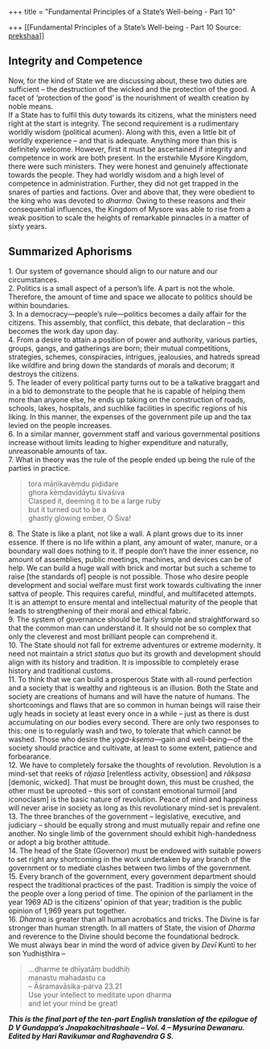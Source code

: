 +++
title = "Fundamental Principles of a State’s Well-being - Part 10"

+++
[[Fundamental Principles of a State’s Well-being - Part 10	Source: [prekshaa](https://www.prekshaa.in/fundamental-principles-of-a-states-well-being-part-10)]]







## Integrity and Competence

Now, for the kind of State we are discussing about, these two duties are sufficient – the destruction of the wicked and the protection of the good. A facet of ‘protection of the good’ is the nourishment of wealth creation by noble means.  
If a State has to fulfil this duty towards its citizens, what the ministers need right at the start is integrity. The second requirement is a rudimentary worldly wisdom (political acumen). Along with this, even a little bit of worldly experience – and that is adequate. Anything more than this is definitely welcome. However, first it must be ascertained if integrity and competence in work are both present. In the erstwhile Mysore Kingdom, there were such ministers. They were honest and genuinely affectionate towards the people. They had worldly wisdom and a high level of competence in administration. Further, they did not get trapped in the snares of parties and factions. Over and above that, they were obedient to the king who was devoted to *dharma*. Owing to these reasons and their consequential influences, the Kingdom of Mysore was able to rise from a weak position to scale the heights of remarkable pinnacles in a matter of sixty years.

## Summarized Aphorisms

1\. Our system of governance should align to our nature and our circumstances.  
2. Politics is a small aspect of a person’s life. A part is not the whole. Therefore, the amount of time and space we allocate to politics should be within boundaries.  
3. In a democracy—people’s rule—politics becomes a daily affair for the citizens. This assembly, that conflict, this debate, that declaration – this becomes the work day upon day.  
4. From a desire to attain a position of power and authority, various parties, groups, gangs, and gatherings are born; their mutual competitions, strategies, schemes, conspiracies, intrigues, jealousies, and hatreds spread like wildfire and bring down the standards of morals and decorum; it destroys the citizens.  
5. The leader of every political party turns out to be a talkative braggart and in a bid to demonstrate to the people that he is capable of helping them more than anyone else, he ends up taking on the construction of roads, schools, lakes, hospitals, and suchlike facilities in specific regions of his liking. In this manner, the expenses of the government pile up and the tax levied on the people increases.  
6. In a similar manner, government staff and various governmental positions increase without limits leading to higher expenditure and naturally, unreasonable amounts of tax.  
7. What in theory was the rule of the people ended up being the rule of the parties in practice.

> tora māṇikavèṃdu piḍidare  
> ghora kèṃḍavidāytu śivaśiva   
> Clasped it, deeming it to be a large ruby  
> but it turned out to be a  
> ghastly glowing ember, O Śiva!

8\. The State is like a plant, not like a wall. A plant grows due to its inner essence. If there is no life within a plant, any amount of water, manure, or a boundary wall does nothing to it. If people don’t have the inner essence, no amount of assemblies, public meetings, machines, and devices can be of help. We can build a huge wall with brick and mortar but such a scheme to raise \[the standards of\] people is not possible. Those who desire people development and social welfare must first work towards cultivating the inner sattva of people. This requires careful, mindful, and multifaceted attempts. It is an attempt to ensure mental and intellectual maturity of the people that leads to strengthening of their moral and ethical fabric.  
9. The system of governance should be fairly simple and straightforward so that the common man can understand it. It should not be so complex that only the cleverest and most brilliant people can comprehend it.  
10. The State should not fall for extreme adventures or extreme modernity. It need not maintain a strict *status quo* but its growth and development should align with its history and tradition. It is impossible to completely erase history and traditional customs.  
11. To think that we can build a prosperous State with all-round perfection and a society that is wealthy and righteous is an illusion. Both the State and society are creations of humans and will have the nature of humans. The shortcomings and flaws that are so common in human beings will raise their ugly heads in society at least every once in a while – just as there is dust accumulating on our bodies every second. There are only two responses to this: one is to regularly wash and two, to tolerate that which cannot be washed. Those who desire the *yoga-kṣema*—gain and well-being—of the society should practice and cultivate, at least to some extent, patience and forbearance.  
12. We have to completely forsake the thoughts of revolution. Revolution is a mind-set that reeks of *rājasa* \[relentless activity, obsession\] and *rākṣasa* \[demonic, wicked\]. That must be brought down, this must be crushed, the other must be uprooted – this sort of constant emotional turmoil \[and iconoclasm\] is the basic nature of revolution. Peace of mind and happiness will never arise in society as long as this revolutionary mind-set is prevalent.  
13. The three branches of the government – legislative, executive, and judiciary – should be equally strong and must mutually repair and refine one another. No single limb of the government should exhibit high-handedness or adopt a big brother attitude.  
14. The head of the State (Governor) must be endowed with suitable powers to set right any shortcoming in the work undertaken by any branch of the government or to mediate clashes between two limbs of the government.  
15. Every branch of the government, every government department should respect the traditional practices of the past. Tradition is simply the voice of the people over a long period of time. The opinion of the parliament in the year 1969 AD is the citizens’ opinion of that year; tradition is the public opinion of 1,969 years put together.  
16. *Dharma* is greater than all human acrobatics and tricks. The Divine is far stronger than human strength. In all matters of State, the vision of *Dharma* and reverence to the Divine should become the foundational bedrock.  
We must always bear in mind the word of advice given by *Devī* Kuntī to her son Yudhiṣṭhira –

> …dharme te dhīyatāṃ buddhiḥ  
> manastu mahadastu ca   
> – Āśramavāsika-parva 23.21   
> Use your intellect to meditate upon dharma  
> and let your mind be great!



***This is the final part of the ten-part English translation of the epilogue of D V Gundappa’s Jnapakachitrashaale – Vol. 4 – Mysurina Dewanaru. Edited by Hari Ravikumar and Raghavendra G S.***








